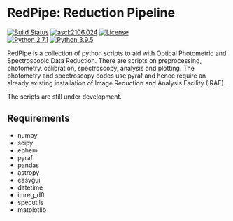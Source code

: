 # RedPipe: Reduction Pipeline #

[![Build Status](https://img.shields.io/badge/release-0.1.0a1-orange)](https://github.com/sPaMFouR/RedPipe)
[![ascl:2106.024](https://img.shields.io/badge/ascl-2106.024-blue.svg?colorB=262255)](https://ascl.net/2106.024)
[![License](https://img.shields.io/github/license/sPaMFouR/RedPipe)](https://github.com/sPaMFouR/RedPipe)
<br/>
[![Python 2.7.1](https://img.shields.io/badge/python-2.7.1-blue)](https://www.python.org/downloads/release/python-271/)
[![Python 3.9.5](https://img.shields.io/badge/python-3.9.5-blue)](https://www.python.org/downloads/release/python-395/)


RedPipe is a collection of python scripts to aid with Optical Photometric and Spectroscopic Data Reduction. There are scripts on preprocessing, photometry, calibration, spectroscopy, analysis and plotting. The photometry and spectroscopy codes use pyraf and hence require an already existing installation of Image Reduction and Analysis Facility (IRAF).

The scripts are still under development.

Requirements
-------

- numpy
- scipy
- ephem
- pyraf
- pandas
- astropy
- easygui
- datetime
- imreg_dft
- specutils
- matplotlib
